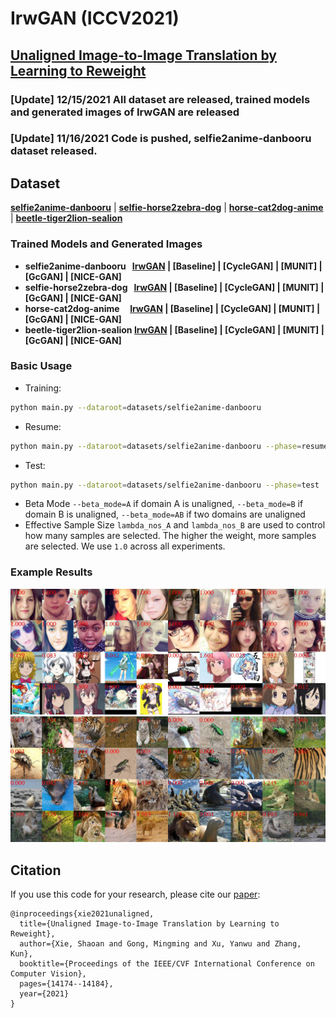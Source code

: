 # IrwGAN (ICCV2021) 
## [Unaligned Image-to-Image Translation by Learning to Reweight](https://openaccess.thecvf.com/content/ICCV2021/papers/Xie_Unaligned_Image-to-Image_Translation_by_Learning_to_Reweight_ICCV_2021_paper.pdf)

### [Update] 12/15/2021 All dataset are released, trained models and generated images of IrwGAN are released

### [Update] 11/16/2021 Code is pushed, selfie2anime-danbooru dataset released.


## Dataset

**[selfie2anime-danbooru](https://drive.google.com/file/d/1jWjBygCJo5xrorIRJ8g5TprY69nnQuHY/view?usp=sharing)**
|
**[selfie-horse2zebra-dog](https://drive.google.com/file/d/1e6GmypJfLB-1cNm_GoiMV4tYLFZdys9P/view?usp=sharing)**
|
**[horse-cat2dog-anime](https://drive.google.com/file/d/1we6yjKSPYnyXpRl_si7brsNMIf0WOoOz/view?usp=sharing)**
|
**[beetle-tiger2lion-sealion](https://drive.google.com/file/d/1CCfJdkJcrMv6OXQeH3vwjMM4v5l7erSO/view?usp=sharing)**

### Trained Models and Generated Images

- **selfie2anime-danbooru  &nbsp; [IrwGAN](https://drive.google.com/file/d/1y1Y153FeregoPG6U_ZomJ63yQ73-Vajt/view?usp=sharing) |  [Baseline] |  [CycleGAN] |
[MUNIT] | [GcGAN] | [NICE-GAN]**
- **selfie-horse2zebra-dog  &nbsp; [IrwGAN](https://drive.google.com/file/d/1SyFDdSpviXvPQka9wX-Xpj_TavfGkugj/view?usp=sharing) |  [Baseline] |  [CycleGAN] |
[MUNIT] | [GcGAN] | [NICE-GAN]**
- **horse-cat2dog-anime &nbsp; &nbsp; [IrwGAN](https://drive.google.com/file/d/1L_n4k8BaC7yXDSMuD0NTqKz97HmfikHW/view?usp=sharing) |  [Baseline] |  [CycleGAN] |
[MUNIT] | [GcGAN] | [NICE-GAN]**
- **beetle-tiger2lion-sealion  [IrwGAN](https://drive.google.com/file/d/1IkhZ2-ywJTbdjzZmMgmAWkbEShCajp5-/view?usp=sharing) |  [Baseline] |  [CycleGAN] |
[MUNIT] | [GcGAN] | [NICE-GAN]**

### Basic Usage

- Training:
```bash
python main.py --dataroot=datasets/selfie2anime-danbooru 
```
- Resume:
```bash
python main.py --dataroot=datasets/selfie2anime-danbooru --phase=resume
```
- Test:
```bash
python main.py --dataroot=datasets/selfie2anime-danbooru --phase=test
```
- Beta Mode `--beta_mode=A` if domain A is unaligned, `--beta_mode=B` if domain B is unaligned, `--beta_mode=AB` if two domains are unaligned
- Effective Sample Size `lambda_nos_A` and `lambda_nos_B` are used to control how many samples are selected. The higher the weight, more samples are selected. We use `1.0` across all experiments.


### Example Results

<img src='imgs/selfie2anime-danbooru.jpg' width=600> 
<img src='imgs/tiger2lion.jpg' width=600>


## Citation
If you use this code for your research, please cite our [paper](https://openaccess.thecvf.com/content/ICCV2021/papers/Xie_Unaligned_Image-to-Image_Translation_by_Learning_to_Reweight_ICCV_2021_paper.pdf):

```
@inproceedings{xie2021unaligned,
  title={Unaligned Image-to-Image Translation by Learning to Reweight},
  author={Xie, Shaoan and Gong, Mingming and Xu, Yanwu and Zhang, Kun},
  booktitle={Proceedings of the IEEE/CVF International Conference on Computer Vision},
  pages={14174--14184},
  year={2021}
}
```